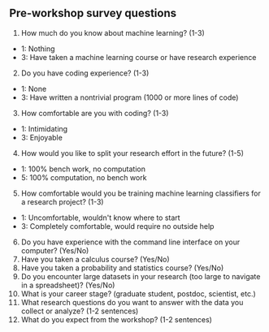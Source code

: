 ## Pre-workshop survey questions

1. How much do you know about machine learning? (1-3)
  - 1: Nothing
  - 3: Have taken a machine learning course or have research experience
2. Do you have coding experience? (1-3)
  - 1: None
  - 3: Have written a nontrivial program (1000 or more lines of code)
3. How comfortable are you with coding? (1-3)
  - 1: Intimidating
  - 3: Enjoyable
4. How would you like to split your research effort in the future? (1-5)
  - 1: 100% bench work, no computation
  - 5: 100% computation, no bench work
5. How comfortable would you be training machine learning classifiers for a research project? (1-3)
  - 1: Uncomfortable, wouldn't know where to start
  - 3: Completely comfortable, would require no outside help
6. Do you have experience with the command line interface on your computer? (Yes/No)
7. Have you taken a calculus course? (Yes/No)
8. Have you taken a probability and statistics course? (Yes/No)
9. Do you encounter large datasets in your research (too large to navigate in a spreadsheet)? (Yes/No)
10. What is your career stage? (graduate student, postdoc, scientist, etc.)
11. What research questions do you want to answer with the data you collect or analyze? (1-2 sentences)
12. What do you expect from the workshop? (1-2 sentences)
